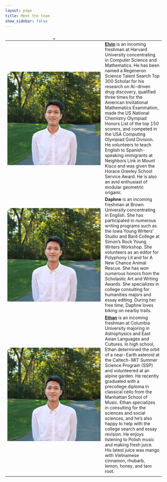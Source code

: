 ```yaml
---
layout: page
title: Meet the team
show_sidebar: false
---
```


<style>
td, th {
   border: none!important;
}
</style>

| <div style="width:300px"><font color="#000000"> _ </font></div> | |
|---|---|
| <img align="left" width="300" height="300" src="images/elvinlo.jpg"> | **[Elvin](https://www.linkedin.com/in/elvin-lo/)** is an incoming freshman at Harvard University concentrating in Computer Science and Mathematics. He has been named a Regeneron Science Talent Search Top 300 Scholar for his research on AI-driven drug discovery, qualified three times for the American Invitational Mathematics Examination, made the US National Chemistry Olympiad Honors List of the top 150 scorers, and competed in the USA Computing Olympiad Gold Division. He volunteers to teach English to Spanish-speaking immigrants at Neighbors Link in Mount Kisco and was given the Horace Greeley School Service Award. He is also an avid enthusiast of modular geometric origami. |
| <img align="left" width="300" height="300" src="images/elvinlo.jpg"> | **Daphne** is an incoming freshman at Brown University concentrating in English. She has participated in numerous writing programs such as the Iowa Young Writers’ Studio and Bard College at Simon’s Rock Young Writers Workshop. She volunteers as an editor for Polyphony Lit and for A New Chance Animal Rescue. She has won numerous honors from the Scholastic Art and Writing Awards. She specializes in college consulting for humanities majors and essay editing. During her free time, Daphne loves biking on nearby trails. |
| <img align="left" width="300" height="300" src="images/elvinlo.jpg"> | **[Ethan](https://www.linkedin.com/in/ethan-kuperman-a5a501250)** is an incoming freshman at Columbia University majoring in Astrophysics and East Asian Languages and Cultures. In high school, Ethan determined the orbit of a near-Earth asteroid at the Caltech-MIT Summer Science Program (SSP) and volunteered at an alpine garden. He recently graduated with a precollege diploma in classical cello from the Manhattan School of Music. Ethan specializes in consulting for the sciences and social sciences, and he’s also happy to help with the college search and essay revision. He enjoys listening to Polish music and making fresh juice. His latest juice was mango with Vietnamese cinnamon, rhubarb, lemon, honey, and taro root. |
| | |
